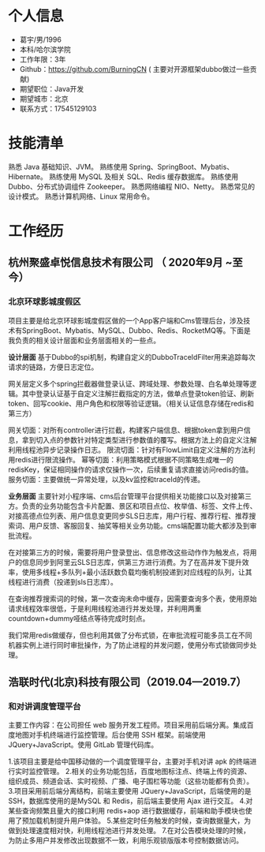 # 个人信息

* 葛宇/男/1996
* 本科/哈尔滨学院
* 工作年限：3年
* Github：https://github.com/BurningCN ( 主要对开源框架dubbo做过一些贡献)
* 期望职位：Java开发
* 期望城市：北京
* 联系方式：17545129103

# 技能清单
熟悉 Java 基础知识、JVM。
熟练使用 Spring、SpringBoot、Mybatis、Hibernate。
熟练使用 MySQL 及相关 SQL、Redis 缓存数据库。
熟练使用Dubbo、分布式协调组件 Zookeeper。 
熟悉网络编程 NIO、Netty。 
熟悉常见的设计模式。
熟悉计算机网络、Linux 常用命令。
# 工作经历

## 杭州聚盛卓悦信息技术有限公司 （ 2020年9月 ~至今）

### 北京环球影城度假区

项目主要是给北京环球影城度假区做的一个App客户端和Cms管理后台，涉及技术有SpringBoot、Mybatis、MySQL、Dubbo、Redis、RocketMQ等。下面是我负责的相关设计层面和业务层面相关的一些点。

**设计层面**
基于Dubbo的spi机制，构建自定义的DubboTraceIdFilter用来追踪每次请求的链路，方便日志定位。

网关层定义多个spring拦截器做登录认证、跨域处理、参数处理、白名单处理等逻辑。其中登录认证基于自定义注解拦截指定的方法，做单点登录token验证、刷新token、回写cookie、用户角色和权限等验证逻辑。（相关认证信息存储在redis和第三方）

网关切面：对所有controller进行拦截，构建客户端信息、根据token拿到用户信息，拿到切入点的参数针对特定类型进行参数值的覆写。根据方法上的自定义注解利用线程池异步记录操作日志。
限流切面：针对有FlowLimit自定义注解的方法利用redis进行限流操作。
幂等切面：利用策略模式根据不同策略生成唯一的redisKey，保证相同操作的请求仅操作一次，后续重复请求直接访问redis的值。
服务切面：主要做统一异常处理，以及kv监控和traceId的传递。

**业务层面**
主要针对小程序端、cms后台管理平台提供相关功能接口以及对接第三方。负责的业务功能包含卡片配置、景区和项目点位、枚举值、标签、文件上传、对接高德点位列表、用户信息变更同步SLS日志库，用户行程、推荐行程、推荐搜索词、用户反馈、客服回复、抽奖等相关业务功能。cms端配置功能大都涉及到审批流程。

在对接第三方的时候，需要将用户登录登出、信息修改这些动作作为触发点，将用户的信息同步到阿里云SLS日志库，供第三方进行消费。为了在高并发下提升效率，使用多线程+多队列+最小活跃数负载均衡机制投递到对应线程的队列，让其线程进行消费（投递到sls日志库）。

在查询推荐搜索词的时候，第一次查询未命中缓存，因需要查询多个表，使用原始请求线程效率很低，于是利用线程池进行并发处理，并利用两重countdown+dummy哑结点等待完成时刻点。

我们常用redis做缓存，但也利用其做了分布式锁，在审批流程可能多员工在不同机器实例上进行同时审批操作，为了防止进程的并发问题，使用分布式锁做同步处理。

## 浩联时代(北京)科技有限公司（2019.04—2019.7）

### 和对讲调度管理平台

主要工作内容：在公司担任 web 服务开发工程师。项目采用前后端分离。集成百度地图对手机终端进行监控管理。后台使用 SSH 框架。前端使用 JQuery+JavaScript。使用 GitLab 管理代码库。

1.该项目主要是给中国移动做的一个调度管理平台，主要对手机对讲 apk 的终端进行实时监控管理。
2.相关的业务功能包括，百度地图标注点、终端上传的资源、组织成员、频道会话、实时视频、广播、电子围栏等功能（这些功能都有负责）。
3.项目采用前后端分离结构，前端主要使用 JQuery+JavaScript，后端使用的是 SSH，数据库使用的是MySQL 和 Redis，前后端主要使用 Ajax 进行交互。
4.对某些查询频繁且量大的接口利用 redis+aop 进行数据缓存，前端和助手模块也使用了预加载机制提升用户体验。
5.某些定时任务触发的时候，查询数据量大，为做到处理速度相对快，利用线程池进行并发处理。
7.在对公告模块处理的时候，为防止多用户并发修改出现数据不一致，利用乐观锁版版本号控制数据访问。




